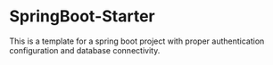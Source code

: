 # SpringBoot-Starter
This is a template for a spring boot project with proper authentication configuration and database connectivity.
